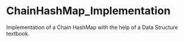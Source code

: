 # ChainHashMap_Implementation
Implementation of a Chain HashMap with the help of a Data Structure textbook.
